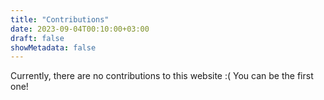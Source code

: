 ```yaml
---
title: "Contributions"
date: 2023-09-04T00:10:00+03:00
draft: false
showMetadata: false
---
```


Currently, there are no contributions to this website :( You can be the first one!